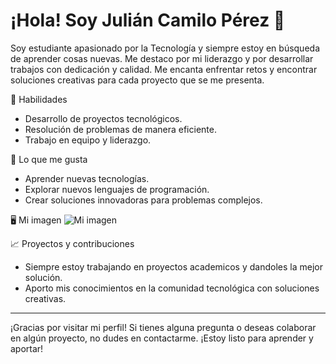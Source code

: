 # ¡Hola! Soy Julián Camilo Pérez 👋

Soy estudiante apasionado por la Tecnología y siempre estoy en búsqueda de aprender cosas nuevas. Me destaco por mi liderazgo y por desarrollar trabajos con dedicación y calidad. Me encanta enfrentar retos y encontrar soluciones creativas para cada proyecto que se me presenta.

 🎯 Habilidades
- Desarrollo de proyectos tecnológicos.
- Resolución de problemas de manera eficiente.
- Trabajo en equipo y liderazgo.

 🚀 Lo que me gusta
- Aprender nuevas tecnologías.
- Explorar nuevos lenguajes de programación.
- Crear soluciones innovadoras para problemas complejos.

 🖥️ Mi imagen
![Mi imagen](https://www.freepik.es/fotos-vectores-gratis/web-de-fondo/24) 

 📈 Proyectos y contribuciones
- Siempre estoy trabajando en proyectos academicos y dandoles la mejor solución.
- Aporto mis conocimientos en la comunidad tecnológica con soluciones creativas.

---

¡Gracias por visitar mi perfil! Si tienes alguna pregunta o deseas colaborar en algún proyecto, no dudes en contactarme. ¡Estoy listo para aprender y aportar!

